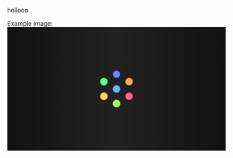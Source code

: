 hellooo

Example image:
![](https://raw.githubusercontent.com/MakkusuOtaku/connect/master/assets/preview.png)